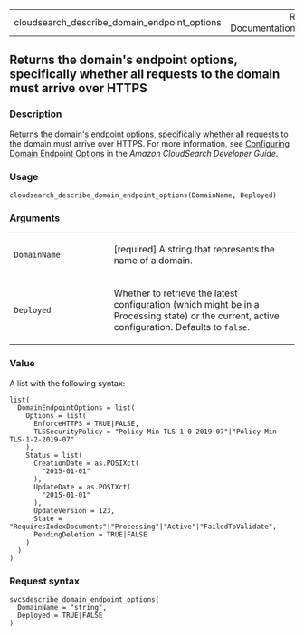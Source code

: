 <table style="width: 100%;">
<tbody>
<tr class="odd">
<td>cloudsearch_describe_domain_endpoint_options</td>
<td style="text-align: right;">R Documentation</td>
</tr>
</tbody>
</table>

## Returns the domain's endpoint options, specifically whether all requests to the domain must arrive over HTTPS

### Description

Returns the domain's endpoint options, specifically whether all requests
to the domain must arrive over HTTPS. For more information, see <a
href="https://docs.aws.amazon.com/cloudsearch/latest/developerguide/configuring-domain-endpoint-options.html"
target="_blank">Configuring Domain Endpoint Options</a> in the *Amazon
CloudSearch Developer Guide*.

### Usage

    cloudsearch_describe_domain_endpoint_options(DomainName, Deployed)

### Arguments

<table>
<colgroup>
<col style="width: 35%" />
<col style="width: 65%" />
</colgroup>
<tbody>
<tr class="odd">
<td><code
id="cloudsearch_describe_domain_endpoint_options_:_DomainName">DomainName</code></td>
<td><p>[required] A string that represents the name of a
domain.</p></td>
</tr>
<tr class="even">
<td><code
id="cloudsearch_describe_domain_endpoint_options_:_Deployed">Deployed</code></td>
<td><p>Whether to retrieve the latest configuration (which might be in a
Processing state) or the current, active configuration. Defaults to
<code>false</code>.</p></td>
</tr>
</tbody>
</table>

### Value

A list with the following syntax:

    list(
      DomainEndpointOptions = list(
        Options = list(
          EnforceHTTPS = TRUE|FALSE,
          TLSSecurityPolicy = "Policy-Min-TLS-1-0-2019-07"|"Policy-Min-TLS-1-2-2019-07"
        ),
        Status = list(
          CreationDate = as.POSIXct(
            "2015-01-01"
          ),
          UpdateDate = as.POSIXct(
            "2015-01-01"
          ),
          UpdateVersion = 123,
          State = "RequiresIndexDocuments"|"Processing"|"Active"|"FailedToValidate",
          PendingDeletion = TRUE|FALSE
        )
      )
    )

### Request syntax

    svc$describe_domain_endpoint_options(
      DomainName = "string",
      Deployed = TRUE|FALSE
    )

